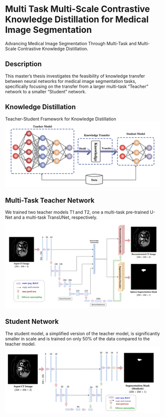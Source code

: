 # Multi Task Multi-Scale Contrastive Knowledge Distillation for Medical Image Segmentation

Advancing Medical Image Segmentation Through Multi-Task and Multi-Scale Contrastive Knowledge Distillation.

## Description
This master’s thesis investigates the feasibility of knowledge transfer between neural networks for medical image segmentation tasks, specifically focusing on the transfer from a larger multi-task “Teacher” network to a smaller “Student” network. 

## Knowledge Distillation
Teacher-Student Framework for Knowledge Distillation
![alt text](/assets/KD.png?raw=true)

## Multi-Task Teacher Network
We trained two teacher models T1 and T2, one a multi-task pre-trained U-Net and a multi-task TransUNet, respectively.
![alt text](/assets/MT-Teacher.png?raw=true)

## Student Network
The student model, a simplified version of the teacher model, is significantly smaller in scale and is trained on only 50% of the data compared to the teacher model.
![alt text](/assets/Student.png?raw=true)
